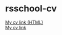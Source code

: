# rsschool-cv
[My cv link (HTML)](https://AlexPashin.github.io/rsschool-cv/)  
[My cv link](https://AlexPashin.github.io/rsschool-cv/cv)
